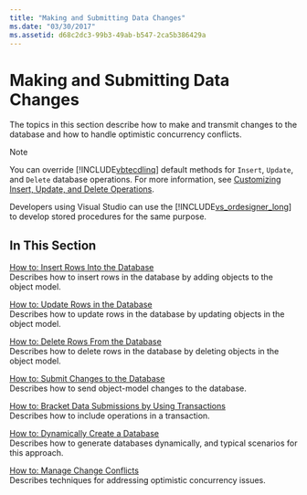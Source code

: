 ```yaml
---
title: "Making and Submitting Data Changes"
ms.date: "03/30/2017"
ms.assetid: d68c2dc3-99b3-49ab-b547-2ca5b386429a
---
```

# Making and Submitting Data Changes
The topics in this section describe how to make and transmit changes to the database and how to handle optimistic concurrency conflicts.  
  
> [!NOTE]
>  You can override [!INCLUDE[vbtecdlinq](../../../../../../includes/vbtecdlinq-md.md)] default methods for `Insert`, `Update`, and `Delete` database operations. For more information, see [Customizing Insert, Update, and Delete Operations](../../../../../../docs/framework/data/adonet/sql/linq/customizing-insert-update-and-delete-operations.md).  
>   
>  Developers using Visual Studio can use the [!INCLUDE[vs_ordesigner_long](../../../../../../includes/vs-ordesigner-long-md.md)] to develop stored procedures for the same purpose.  
  
## In This Section  
 [How to: Insert Rows Into the Database](../../../../../../docs/framework/data/adonet/sql/linq/how-to-insert-rows-into-the-database.md)  
 Describes how to insert rows in the database by adding objects to the object model.  
  
 [How to: Update Rows in the Database](../../../../../../docs/framework/data/adonet/sql/linq/how-to-update-rows-in-the-database.md)  
 Describes how to update rows in the database by updating objects in the object model.  
  
 [How to: Delete Rows From the Database](../../../../../../docs/framework/data/adonet/sql/linq/how-to-delete-rows-from-the-database.md)  
 Describes how to delete rows in the database by deleting objects in the object model.  
  
 [How to: Submit Changes to the Database](../../../../../../docs/framework/data/adonet/sql/linq/how-to-submit-changes-to-the-database.md)  
 Describes how to send object-model changes to the database.  
  
 [How to: Bracket Data Submissions by Using Transactions](../../../../../../docs/framework/data/adonet/sql/linq/how-to-bracket-data-submissions-by-using-transactions.md)  
 Describes how to include operations in a transaction.  
  
 [How to: Dynamically Create a Database](../../../../../../docs/framework/data/adonet/sql/linq/how-to-dynamically-create-a-database.md)  
 Describes how to generate databases dynamically, and typical scenarios for this approach.  
  
 [How to: Manage Change Conflicts](../../../../../../docs/framework/data/adonet/sql/linq/how-to-manage-change-conflicts.md)  
 Describes techniques for addressing optimistic concurrency issues.
